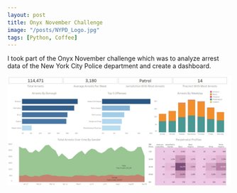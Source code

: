 ```yaml
---
layout: post
title: Onyx November Challenge
image: "/posts/NYPD_Logo.jpg"
tags: [Python, Coffee]
---
```


I took part of the Onyx November challenge which was to analyze arrest data of the New York City Police department and create a dashboard.

![alt text](/img/posts/Onyx_November_Challenge.jpg "November Challenge!")
